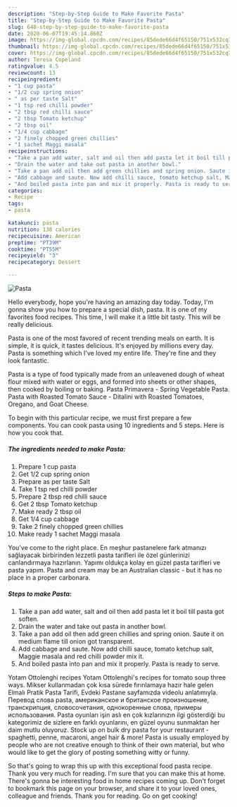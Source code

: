 ```yaml
---
description: "Step-by-Step Guide to Make Favorite Pasta"
title: "Step-by-Step Guide to Make Favorite Pasta"
slug: 648-step-by-step-guide-to-make-favorite-pasta
date: 2020-06-07T19:45:14.860Z
image: https://img-global.cpcdn.com/recipes/85dede66d4f65150/751x532cq70/pasta-recipe-main-photo.jpg
thumbnail: https://img-global.cpcdn.com/recipes/85dede66d4f65150/751x532cq70/pasta-recipe-main-photo.jpg
cover: https://img-global.cpcdn.com/recipes/85dede66d4f65150/751x532cq70/pasta-recipe-main-photo.jpg
author: Teresa Copeland
ratingvalue: 4.5
reviewcount: 13
recipeingredient:
- "1 cup pasta"
- "1/2 cup spring onion"
- " as per taste Salt"
- "1 tsp red chilli powder"
- "2 tbsp red chilli sauce"
- "2 tbsp Tomato ketchup"
- "2 tbsp oil"
- "1/4 cup cabbage"
- "2 finely chopped green chillies"
- "1 sachet Maggi masala"
recipeinstructions:
- "Take a pan add water, salt and oil then add pasta let it boil till pasta got soften."
- "Drain the water and take out pasta in another bowl."
- "Take a pan add oil then add green chillies and spring onion. Saute it on medium flame till onion got transparent."
- "Add cabbage and saute. Now add chilli sauce, tomato ketchup salt, Maggie masala and red chilli powder mix it."
- "And boiled pasta into pan and mix it properly. Pasta is ready to serve."
categories:
- Recipe
tags:
- pasta

katakunci: pasta 
nutrition: 138 calories
recipecuisine: American
preptime: "PT39M"
cooktime: "PT55M"
recipeyield: "3"
recipecategory: Dessert

---
```



![Pasta](https://img-global.cpcdn.com/recipes/85dede66d4f65150/751x532cq70/pasta-recipe-main-photo.jpg)

Hello everybody, hope you're having an amazing day today. Today, I'm gonna show you how to prepare a special dish, pasta. It is one of my favorites food recipes. This time, I will make it a little bit tasty. This will be really delicious.

Pasta is one of the most favored of recent trending meals on earth. It is simple, it is quick, it tastes delicious. It's enjoyed by millions every day. Pasta is something which I've loved my entire life. They're fine and they look fantastic.

Pasta is a type of food typically made from an unleavened dough of wheat flour mixed with water or eggs, and formed into sheets or other shapes, then cooked by boiling or baking. Pasta Primavera - Spring Vegetable Pasta. Pasta with Roasted Tomato Sauce - Ditalini with Roasted Tomatoes, Oregano, and Goat Cheese.


To begin with this particular recipe, we must first prepare a few components. You can cook pasta using 10 ingredients and 5 steps. Here is how you cook that.

<!--inarticleads1-->

##### The ingredients needed to make Pasta:

1. Prepare 1 cup pasta
1. Get 1/2 cup spring onion
1. Prepare  as per taste Salt
1. Take 1 tsp red chilli powder
1. Prepare 2 tbsp red chilli sauce
1. Get 2 tbsp Tomato ketchup
1. Make ready 2 tbsp oil
1. Get 1/4 cup cabbage
1. Take 2 finely chopped green chillies
1. Make ready 1 sachet Maggi masala


You&#39;ve come to the right place. En meşhur pastanelere fark atmanızı sağlayacak birbirinden lezzetli pasta tarifleri ile özel günlerinizi canlandırmaya hazırlanın. Yapımı oldukça kolay en güzel pasta tarifleri ve pasta yapım. Pasta and cream may be an Australian classic - but it has no place in a proper carbonara. 

<!--inarticleads2-->

##### Steps to make Pasta:

1. Take a pan add water, salt and oil then add pasta let it boil till pasta got soften.
1. Drain the water and take out pasta in another bowl.
1. Take a pan add oil then add green chillies and spring onion. Saute it on medium flame till onion got transparent.
1. Add cabbage and saute. Now add chilli sauce, tomato ketchup salt, Maggie masala and red chilli powder mix it.
1. And boiled pasta into pan and mix it properly. Pasta is ready to serve.


Yotam Ottolenghi recipes Yotam Ottolenghi&#39;s recipes for tomato soup three ways. Mikser kullanmadan çok kısa sürede fırınlamaya hazır hale gelen Elmalı Pratik Pasta Tarifi, Evdeki Pastane sayfamızda videolu anlatımıyla. Перевод слова pasta, американское и британское произношение, транскрипция, словосочетания, однокоренные слова, примеры использования. Pasta oyunları işin aslı en çok kızlarınızın ilgi gösterdiği bu kategorimiz de sizlere en farklı oyunlarını, en güzel oyunu sunmaktan her daim mutlu oluyoruz. Stock up on bulk dry pasta for your restaurant - spaghetti, penne, macaroni, angel hair &amp; more! Pasta is usually employed by people who are not creative enough to think of their own material, but who would like to get the glory of posting something witty or funny. 

So that's going to wrap this up with this exceptional food pasta recipe. Thank you very much for reading. I'm sure that you can make this at home. There's gonna be interesting food in home recipes coming up. Don't forget to bookmark this page on your browser, and share it to your loved ones, colleague and friends. Thank you for reading. Go on get cooking!
